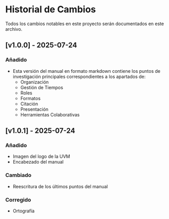 # Historial de Cambios

Todos los cambios notables en este proyecto serán documentados en este archivo.

## [v1.0.0] - 2025-07-24

### Añadido

- Esta versión del manual en formato markdown contiene los puntos de investigación principales correspondientes a los apartados de:
    - Organización
    - Gestión de Tiempos
    - Roles
    - Formatos
    - Citación
    - Presentación
    - Herramientas Colaborativas

## [v1.0.1] - 2025-07-24

### Añadido

- Imagen del logo de la UVM
- Encabezado del manual

### Cambiado

- Reescritura de los últimos puntos del manual 

### Corregido

- Ortografía 
